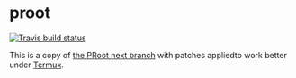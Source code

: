 proot
=====
[![Travis build status](https://travis-ci.org/termux/proot.svg?branch=master)](https://travis-ci.org/termux/proot)

This is a copy of [the PRoot next branch](https://github.com/proot-me/PRoot/tree/next) with patches appliedto work better under [Termux](https://termux.com).
